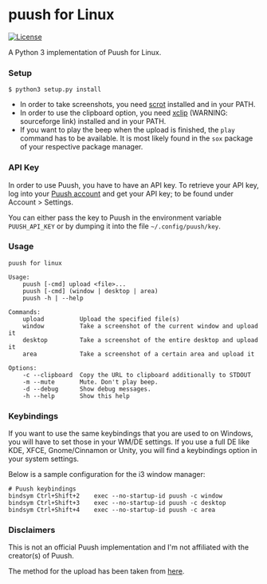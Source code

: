 puush for Linux
===============

[![License](http://img.shields.io/badge/license-MIT-red.svg)](https://github.com/KoffeinFlummi/puush/blob/master/LICENSE)

A Python 3 implementation of Puush for Linux.


### Setup

```
$ python3 setup.py install
```

* In order to take screenshots, you need [scrot](https://github.com/dreamer/scrot) installed and in your PATH.
* In order to use the clipboard option, you need [xclip](http://sourceforge.net/projects/xclip/) (WARNING: sourceforge link) installed and in your PATH.
* If you want to play the beep when the upload is finished, the `play` command has to be available. It is most likely found in the `sox` package of your respective package manager.


### API Key

In order to use Puush, you have to have an API key. To retrieve your API key, log into your [Puush account](http://puush.me/account) and get your API key; to be found under Account > Settings.

You can either pass the key to Puush in the environment variable `PUUSH_API_KEY` or by dumping it into the file `~/.config/puush/key`.


### Usage

```
puush for linux

Usage:
    puush [-cmd] upload <file>...
    puush [-cmd] (window | desktop | area)
    puush -h | --help

Commands:
    upload          Upload the specified file(s)
    window          Take a screenshot of the current window and upload it
    desktop         Take a screenshot of the entire desktop and upload it
    area            Take a screenshot of a certain area and upload it

Options:
    -c --clipboard  Copy the URL to clipboard additionally to STDOUT
    -m --mute       Mute. Don't play beep.
    -d --debug      Show debug messages.
    -h --help       Show this help
```


### Keybindings

If you want to use the same keybindings that you are used to on Windows, you will have to set those in your WM/DE settings. If you use a full DE like KDE, XFCE, Gnome/Cinnamon or Unity, you will find a keybindings option in your system settings.

Below is a sample configuration for the i3 window manager:

```
# Puush keybindings
bindsym Ctrl+Shift+2    exec --no-startup-id puush -c window
bindsym Ctrl+Shift+3    exec --no-startup-id puush -c desktop
bindsym Ctrl+Shift+4    exec --no-startup-id puush -c area
```


### Disclaimers

This is not an official Puush implementation and I'm not affiliated with the creator(s) of Puush.

The method for the upload has been taken from [here](https://github.com/blha303/puush-linux).
